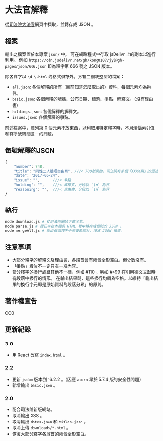 大法官解釋
===================
從[司法院大法官](https://cons.judicial.gov.tw/jcc/modify/wall.html)網頁中擷取，並轉存成 JSON 。

## 檔案
輸出之檔案置於本專案 `json/` 中。
可在網路程式中存取 jsDelivr 上的副本以進行利用。
例如 `https://cdn.jsdelivr.net/gh/kong0107/jyi@gh-pages/json/666.json` 即為釋字第 666 號之 JSON 版本。

除各釋字以 `\d+\.html` 的格式儲存外，另有三個統整型的檔案：
* `all.json`: 各個解釋的所有（目前知道怎麼取出的）資料，每個元素均為物件。
* `basic.json`: 各個解釋的號碼、公布日期、標題、爭點、解釋文。（沒有理由書）
* `holdings.json`: 各個解釋的解釋文。
* `issues.json`: 各個解釋的爭點。

前述檔案中，陣列第 0 個元素不放東西，以利取用特定釋字時，不用煩惱索引值和釋字號碼間差一的問題。

## 每號解釋的JSON
```js
{
	"number": 748,
	"title": "同性二人婚姻自由案", ///< 700號開始，司法院有多個「XXXX案」的短述
	"date": "2017-05-24",
	"issue": "",      ///< 爭點
	"holding": "",    ///< 解釋文，分段以 `\n` 為界
	"reasoning": "",  ///< 理由書，分段以 `\n` 為界
}
```

## 執行
```bash
node download.js # 從司法院網站下載全文。
node parse.js # 從已存在本機的 HTML 檔中轉存成個別的 JSON 。
node mergeAll.js # 取出每個釋字中需要的部分，湊成 JSON 檔案。
```

## 注意事項
* 大部分釋字的解釋文及理由書，各段首會有兩個全形空白。但少數沒有。
* 「爭點」欄位不一定只有一項內容。
* 部分釋字的換行處跟其他不一樣，例如 #110 ，另如 #499 在引用德文文獻時有段落中換行的情形。
  在輸出結果時，這些換行均轉為空格。以維持「輸出結果的換行字元即是原始資料的段落分界」的原則。

## 著作權宣告
CC0

## 更新紀錄

### 3.0
* 用 React 改寫 `index.html` 。

### 2.2
* 更新 `jsdom` 版本到 16.2.2 。（因應 `acorn` 早於 5.7.4 版的安全性問題）
* 新增輸出 `basic.json` 。

### 2.0
* 配合司法院新版網站。
* 取消輸出 XSS 。
* 取消輸出 `dates.json` 和 `titles.json` 。
* 取消上傳 `downloads/*.html` 。
* 恢復大部分釋字各段首的兩個全形空白。
